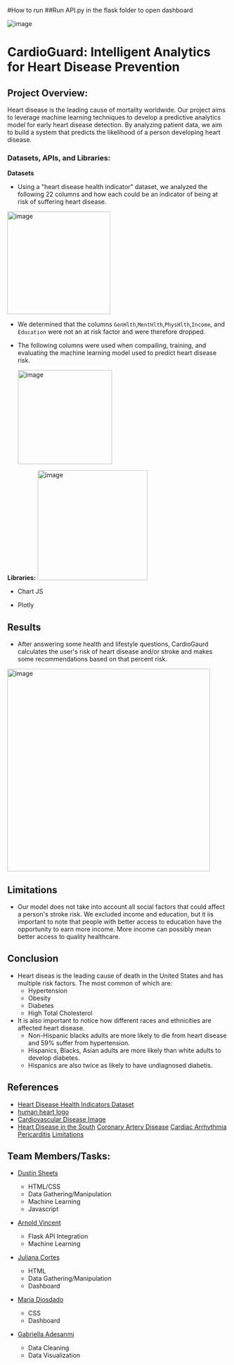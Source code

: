 #How to run
##Run API.py in the flask folder to open dashboard

![image](https://github.com/Dustin-Sheets/Project_4/assets/137246036/9dd96652-0b77-4726-88de-647413c012f5)

# CardioGuard: Intelligent Analytics for Heart Disease Prevention

## Project Overview:
Heart disease is the leading cause of mortality worldwide. Our project aims to leverage machine learning techniques to develop a predictive analytics model for early heart disease detection. By analyzing patient data, we aim to build a system that predicts the likelihood of a person developing heart disease.

### Datasets, APIs, and Libraries:

**Datasets**
- Using a "heart disease health indicator" dataset, we analyzed the following 22 columns and how each could be an indicator of being at risk of suffering heart disease.
  
<img width="234" alt="image" src="https://github.com/Dustin-Sheets/Project_4/assets/136658866/cd98da8a-5272-4781-9373-b92584575bec">

- We determined that the columns `GenHlth`,`MentHlth`,`PhysHlth`,`Income`, and `Education` were not an at risk factor and were therefore dropped.
- The following columns were used when compailing, training, and evaluating the machine learning model used to predict heart disease risk.
  
  <img width="214" alt="image" src="https://github.com/Dustin-Sheets/Project_4/assets/136658866/d1516d4a-7386-4b80-b681-29601d7553c4">
  

**Libraries:**
<img width="250" alt="image" src="https://github.com/Dustin-Sheets/Project_4/assets/136658866/16c47b20-4ebd-4260-9ebe-97b1af85ff6a">


  - Chart JS

  - Plotly

## Results
- After answering some health and lifestyle questions, CardioGaurd calculates the user's risk of heart disease and/or stroke and makes some recommendations based on that percent risk.

<img width="461" alt="image" src="https://github.com/Dustin-Sheets/Project_4/assets/136658866/b6a56a04-7c95-4b07-bb1a-93432c167cbd">


## Limitations
- Our model does not take into account all social factors that could affect a person's stroke risk. We excluded income and education, but it iis important to note that people with better access to education have the opportunity to earn more income. More income can possibly mean better access to quality healthcare. 

## Conclusion
- Heart diseas is the leading cause of death in the United States and has multiple risk factors. The most common of which are:
  - Hypertension
  - Obesity
  - Diabetes
  - High Total Cholesterol
- It is also important to notice how different races and ethnicities are affected heart disease.
  - Non-Hispanic blacks adults are more likely to die from heart disease and 59% suffer from hypertension.
  - Hispanics, Blacks, Asian adults are more likely than white adults to develop diabetes.
  - Hispanics are also twice as likely to have undiagnosed diabetis.
## References
- [Heart Disease Health Indicators Dataset](https://www.kaggle.com/datasets/alexteboul/heart-disease-health-indicators-dataset/data)
- [human heart logo](https://similarpng.com/realistic-human-heart-on-transparent-background-png/#getdownload)
- [Cardiovascular Disease Image](https://www.udmi.net/cardiovascular-disease-risk/)
- [Heart Disease in the South](https://blog.prismahealth.org/why-southerners-are-more-likely-to-have-heart-disease/#:~:text=Although%20heart%20disease%20is%20common,do%20to%20reduce%20your%20risk)
[Coronary Artery Disease](https://www.cdc.gov/heartdisease/coronary_ad.htm#:~:text=Print-,Coronary%20Artery%20Disease,This%20process%20is%20called%20atherosclerosis)
[Cardiac Arrhythmia](https://my.clevelandclinic.org/health/diseases/16749-arrhythmia#symptoms-and-causes)
[Pericarditis](https://www.mayoclinic.org/diseases-conditions/pericarditis/symptoms-causes/syc-20352510#:~:text=Pericarditis%20is%20swelling%20and%20irritation,and%20goes%20away%20without%20treatment)
[Limitations](https://my.clevelandclinic.org/health/articles/23051-ethnicity-and-heart-disease)

## Team Members/Tasks:
- [Dustin Sheets](https://github.com/Dustin-Sheets)
  - HTML/CSS
  - Data Gathering/Manipulation
  - Machine Learning
  - Javascript

- [Arnold Vincent](https://github.com/T800-101A)
  - Flask API Integration
  - Machine Learning

- [Juliana Cortes](https://github.com/julianac12)
  - HTML
  - Data Gathering/Manipulation
  - Dashboard
    
- [Maria Diosdado](https://github.com/mariadiosdado)
  - CSS
  - Dashboard
  
- [Gabriella Adesanmi](https://github.com/Gabriellaade)
  - Data Cleaning
  - Data Visualization 
